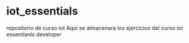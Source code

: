 # iot_essentials
repositorio de curso iot
Aqui se almacenara los ejercicios del curso iot essentianls developer

